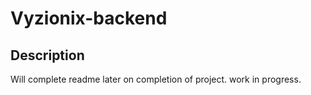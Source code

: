 # Vyzionix-backend

## Description
Will complete readme later on completion of project. 
work in progress.